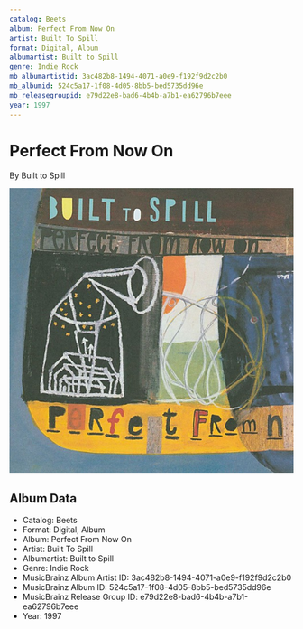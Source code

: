```yaml
---
catalog: Beets
album: Perfect From Now On
artist: Built To Spill
format: Digital, Album
albumartist: Built to Spill
genre: Indie Rock
mb_albumartistid: 3ac482b8-1494-4071-a0e9-f192f9d2c2b0
mb_albumid: 524c5a17-1f08-4d05-8bb5-bed5735dd96e
mb_releasegroupid: e79d22e8-bad6-4b4b-a7b1-ea62796b7eee
year: 1997
---
```


# Perfect From Now On

By Built to Spill

![](../../assets/beetscovers/Built_To_Spill-Perfect_From_Now_On.jpg)

## Album Data

- Catalog: Beets
- Format: Digital, Album
- Album: Perfect From Now On
- Artist: Built To Spill
- Albumartist: Built to Spill
- Genre: Indie Rock
- MusicBrainz Album Artist ID: 3ac482b8-1494-4071-a0e9-f192f9d2c2b0
- MusicBrainz Album ID: 524c5a17-1f08-4d05-8bb5-bed5735dd96e
- MusicBrainz Release Group ID: e79d22e8-bad6-4b4b-a7b1-ea62796b7eee
- Year: 1997

